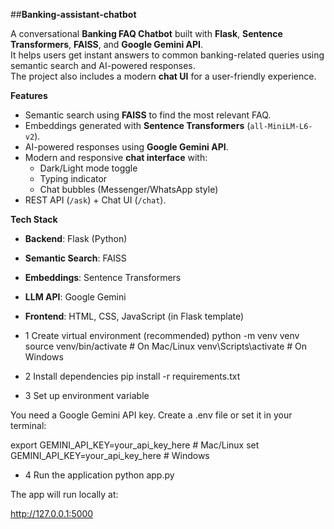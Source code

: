 ##**Banking-assistant-chatbot**

A conversational **Banking FAQ Chatbot** built with **Flask**, **Sentence Transformers**, **FAISS**, and **Google Gemini API**.  
It helps users get instant answers to common banking-related queries using semantic search and AI-powered responses.  
The project also includes a modern **chat UI** for a user-friendly experience.

**Features**
- Semantic search using **FAISS** to find the most relevant FAQ.  
- Embeddings generated with **Sentence Transformers** (`all-MiniLM-L6-v2`).  
- AI-powered responses using **Google Gemini API**.  
- Modern and responsive **chat interface** with:  
  - Dark/Light mode toggle  
  - Typing indicator  
  - Chat bubbles (Messenger/WhatsApp style)  
- REST API (`/ask`) + Chat UI (`/chat`).  

**Tech Stack**
- **Backend**: Flask (Python)  
- **Semantic Search**: FAISS  
- **Embeddings**: Sentence Transformers  
- **LLM API**: Google Gemini  
- **Frontend**: HTML, CSS, JavaScript (in Flask template)

- 1 Create virtual environment (recommended)
python -m venv venv
source venv/bin/activate   # On Mac/Linux
venv\Scripts\activate      # On Windows

- 2 Install dependencies
pip install -r requirements.txt

- 3 Set up environment variable

You need a Google Gemini API key.
Create a .env file or set it in your terminal:

export GEMINI_API_KEY=your_api_key_here   # Mac/Linux
set GEMINI_API_KEY=your_api_key_here      # Windows

- 4 Run the application
python app.py


The app will run locally at:

http://127.0.0.1:5000


